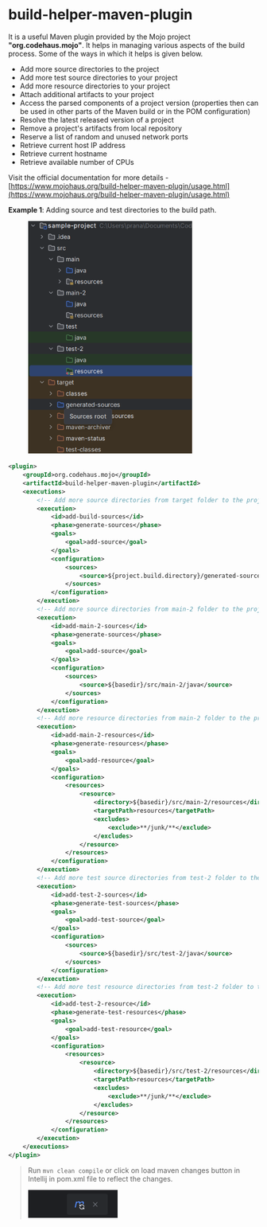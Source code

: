 # build-helper-maven-plugin

It is a useful Maven plugin provided by the Mojo project **"org.codehaus.mojo"**. It helps in managing various aspects of the build process. Some of the ways in which it helps is given below.

* Add more source directories to the project
* Add more test source directories to your project
* Add more resource directories to your project
* Attach additional artifacts to your project
* Access the parsed components of a project version (properties then can be used in other parts of the Maven build or in the POM configuration)
* Resolve the latest released version of a project
* Remove a project's artifacts from local repository
* Reserve a list of random and unused network ports
* Retrieve current host IP address
* Retrieve current hostname
* Retrieve available number of CPUs

Visit the official documentation for more details - [https://www.mojohaus.org/build-helper-maven-plugin/usage.html](https://www.mojohaus.org/build-helper-maven-plugin/usage.html)



**Example 1**: Adding source and test directories to the build path.

<figure><img src="../../../.gitbook/assets/image (1) (1) (1) (1) (1) (1) (1) (1) (1).png" alt="" width="330"><figcaption></figcaption></figure>

```xml
<plugin>
    <groupId>org.codehaus.mojo</groupId>
    <artifactId>build-helper-maven-plugin</artifactId>
    <executions>
        <!-- Add more source directories from target folder to the project -->
        <execution>
            <id>add-build-sources</id>
            <phase>generate-sources</phase>
            <goals>
                <goal>add-source</goal>
            </goals>
            <configuration>
                <sources>
                    <source>${project.build.directory}/generated-sources</source>
                </sources>
            </configuration>
        </execution>
        <!-- Add more source directories from main-2 folder to the project -->
        <execution>
            <id>add-main-2-sources</id>
            <phase>generate-sources</phase>
            <goals>
                <goal>add-source</goal>
            </goals>
            <configuration>
                <sources>
                    <source>${basedir}/src/main-2/java</source>
                </sources>
            </configuration>
        </execution>
        <!-- Add more resource directories from main-2 folder to the project -->
        <execution>
            <id>add-main-2-resources</id>
            <phase>generate-resources</phase>
            <goals>
                <goal>add-resource</goal>
            </goals>
            <configuration>
                <resources>
                    <resource>
                        <directory>${basedir}/src/main-2/resources</directory>
                        <targetPath>resources</targetPath>
                        <excludes>
                            <exclude>**/junk/**</exclude>
                        </excludes>
                    </resource>
                </resources>
            </configuration>
        </execution>
        <!-- Add more test source directories from test-2 folder to the project -->
        <execution>
            <id>add-test-2-sources</id>
            <phase>generate-test-sources</phase>
            <goals>
                <goal>add-test-source</goal>
            </goals>
            <configuration>
                <sources>
                    <source>${basedir}/src/test-2/java</source>
                </sources>
            </configuration>
        </execution>
        <!-- Add more test resource directories from test-2 folder to the project -->
        <execution>
            <id>add-test-2-resource</id>
            <phase>generate-test-resources</phase>
            <goals>
                <goal>add-test-resource</goal>
            </goals>
            <configuration>
                <resources>
                    <resource>
                        <directory>${basedir}/src/test-2/resources</directory>
                        <targetPath>resources</targetPath>
                        <excludes>
                            <exclude>**/junk/**</exclude>
                        </excludes>
                    </resource>
                </resources>
            </configuration>
        </execution>
    </executions>
</plugin>
```

> Run `mvn clean compile`  or click on load maven changes button in Intellij in pom.xml file to reflect the changes.&#x20;
>
> ![](<../../../.gitbook/assets/image (25).png>)

